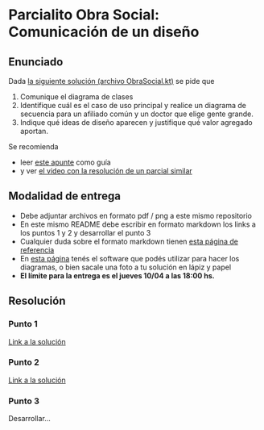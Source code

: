# Parcialito Obra Social: Comunicación de un diseño

## Enunciado

Dada [la siguiente solución (archivo ObraSocial.kt)](./src/main/kotlin/ar/edu/unsam/algo2/obraSocial/ObraSocial.kt) se pide que

1. Comunique el diagrama de clases
2. Identifique cuál es el caso de uso principal y realice un diagrama de secuencia para un afiliado común y un doctor que elige gente grande.
3. Indique qué ideas de diseño aparecen y justifique qué valor agregado aportan.

Se recomienda 

- leer [este apunte](https://docs.google.com/document/d/1HGdGdDG7RAhL5j45UOFGK3F5sV2-rKHVHmPoYawHS5Y/edit) como guía
- y ver [el video con la resolución de un parcial similar](https://youtu.be/IH7R9oqO0qs)


## Modalidad de entrega

- Debe adjuntar archivos en formato pdf / png a este mismo repositorio
- En este mismo README debe escribir en formato markdown los links a los puntos 1 y 2 y desarrollar el punto 3
- Cualquier duda sobre el formato markdown tienen [esta página de referencia](https://www.markdownguide.org/cheat-sheet/)
- En [esta página](https://algo2.uqbar-project.org/material/software) tenés el software que podés utilizar para hacer los diagramas, o bien sacale una foto a tu solución en lápiz y papel
- **El límite para la entrega es el jueves 10/04 a las 18:00 hs.**

## Resolución

### Punto 1
[Link a la solución]()

### Punto 2
[Link a la solución]()

### Punto 3

Desarrollar...
